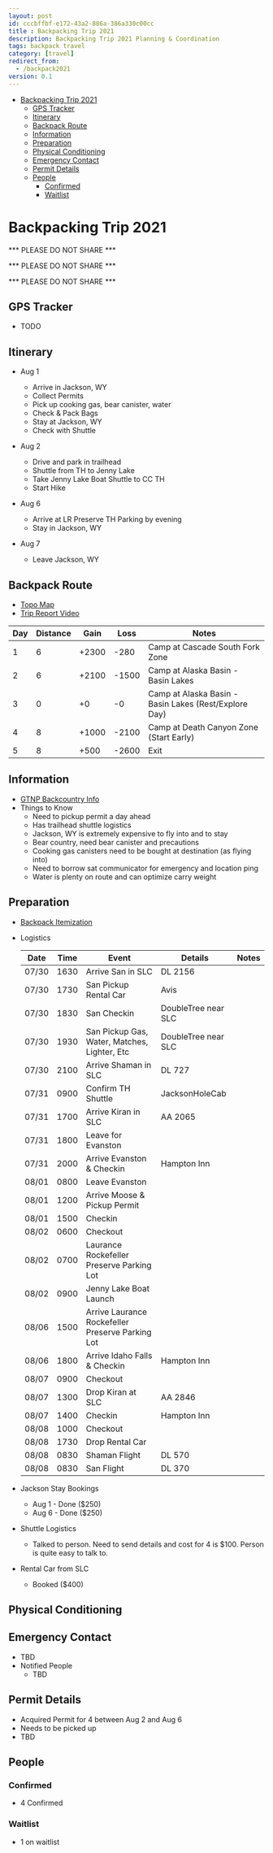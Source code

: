 ```yaml
---
layout: post
id: cccbffbf-e172-43a2-886a-386a330c00cc
title : Backpacking Trip 2021 
description: Backpacking Trip 2021 Planning & Coordination 
tags: backpack travel 
category: [travel]
redirect_from:
  - /backpack2021
version: 0.1
---
```


- [Backpacking Trip 2021](#backpacking-trip-2021)
  - [GPS Tracker](#gps-tracker)
  - [Itinerary](#itinerary)
  - [Backpack Route](#backpack-route)
  - [Information](#information)
  - [Preparation](#preparation)
  - [Physical Conditioning](#physical-conditioning)
  - [Emergency Contact](#emergency-contact)
  - [Permit Details](#permit-details)
  - [People](#people)
    - [Confirmed](#confirmed)
    - [Waitlist](#waitlist)

# Backpacking Trip 2021

*** PLEASE DO NOT SHARE ***

*** PLEASE DO NOT SHARE ***

*** PLEASE DO NOT SHARE ***

## GPS Tracker

* TODO

## Itinerary 

- Aug 1 
  - Arrive in Jackson, WY
  - Collect Permits
  - Pick up cooking gas, bear canister, water
  - Check & Pack Bags
  - Stay at Jackson, WY
  - Check with Shuttle
  
- Aug 2
  - Drive and park in trailhead
  - Shuttle from TH to Jenny Lake
  - Take Jenny Lake Boat Shuttle to CC TH 
  - Start Hike

- Aug 6
  - Arrive at LR Preserve TH Parking by evening
  - Stay in Jackson, WY

- Aug 7
  - Leave Jackson, WY

## Backpack Route

- [Topo Map](https://caltopo.com/m/NP1F)
- [Trip Report Video](https://www.youtube.com/watch?v=BGDntCrl6ak)

 | Day | Distance | Gain  | Loss  | Notes                                                 |
 | --- | -------- | ----- | ----- | ----------------------------------------------------- |
 | 1   | 6        | +2300 | -280  | Camp at Cascade South Fork Zone                       |
 | 2   | 6        | +2100 | -1500 | Camp at Alaska Basin - Basin Lakes                    |
 | 3   | 0        | +0    | -0    | Camp at Alaska Basin - Basin Lakes (Rest/Explore Day) |
 | 4   | 8        | +1000 | -2100 | Camp at Death Canyon Zone (Start Early)               |
 | 5   | 8        | +500  | -2600 | Exit                                                  |

## Information
- [GTNP Backcountry Info](https://www.nps.gov/grte/planyourvisit/upload/grte_backcountry.pdf)
- Things to Know
  - Need to pickup permit a day ahead
  - Has trailhead shuttle logistics
  - Jackson, WY is extremely expensive to fly into and to stay
  - Bear country, need bear canister and precautions
  - Cooking gas canisters need to be bought at destination (as flying into)
  - Need to borrow sat communicator for emergency and location ping
  - Water is plenty on route and can optimize carry weight

## Preparation

- [Backpack Itemization](https://1drv.ms/x/s!Au4_6JRfzLRRnkEhQCpjtOc5AsKd?e=dUPQGH)
- Logistics

   | Date | Time | Event  | Details  | Notes                                                 |
   | --- | -------- | ----- | ----- | ----------------------------------------------------- |
   | 07/30   | 1630 | Arrive San in SLC  | DL 2156| |
   | 07/30   | 1730 | San Pickup Rental Car  | Avis | |
   | 07/30   | 1830 | San Checkin  | DoubleTree near SLC | |
   | 07/30   | 1930 | San Pickup Gas, Water, Matches, Lighter, Etc  | DoubleTree near SLC | |
   | 07/30   | 2100 | Arrive Shaman in SLC  | DL 727 | |
   | 07/31   | 0900 | Confirm TH Shuttle  | JacksonHoleCab  | |
   | 07/31   | 1700 | Arrive Kiran in SLC  | AA 2065 | |
   | 07/31   | 1800 | Leave for Evanston  |  | |
   | 07/31   | 2000 | Arrive Evanston & Checkin  | Hampton Inn  | |
   | 08/01   | 0800 | Leave Evanston  | | |
   | 08/01   | 1200 | Arrive Moose & Pickup Permit  | | |
   | 08/01   | 1500 | Checkin | | |
   | 08/02   | 0600 | Checkout | | |
   | 08/02   | 0700 | Laurance Rockefeller Preserve Parking Lot | | |
   | 08/02   | 0900 | Jenny Lake Boat Launch | | |
   | 08/06   | 1500 | Arrive Laurance Rockefeller Preserve Parking Lot | | |
   | 08/06   | 1800 | Arrive Idaho Falls & Checkin | Hampton Inn | |
   | 08/07   | 0900 | Checkout | | |
   | 08/07   | 1300 | Drop Kiran at SLC  | AA 2846 | |
   | 08/07   | 1400 | Checkin  | Hampton Inn | |
   | 08/08   | 1000 | Checkout  |  | |
   | 08/08   | 1730 | Drop Rental Car  |  | |
   | 08/08   | 0830 | Shaman Flight  | DL 570  | |
   | 08/08   | 0830 | San Flight  | DL 370  | |

- Jackson Stay Bookings 
  - Aug 1 - Done ($250)
  - Aug 6 - Done ($250)
- Shuttle Logistics
  - Talked to person. Need to send details and cost for 4 is $100. Person is quite easy to talk to. 
- Rental Car from SLC
  - Booked ($400)


## Physical Conditioning

## Emergency Contact
- TBD
- Notified People
  - TBD

## Permit Details
- Acquired Permit for 4 between Aug 2 and Aug 6
- Needs to be picked up
- TBD

## People

### Confirmed
- 4 Confirmed

### Waitlist
- 1 on waitlist
